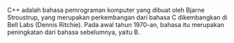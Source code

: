 C++ adalah bahasa pemrograman komputer yang dibuat oleh Bjarne Stroustrup, yang merupakan perkembangan dari bahasa C dikembangkan di Bell Labs (Dennis Ritchie). Pada awal tahun 1970-an, bahasa itu merupakan peningkatan dari bahasa sebelumnya, yaitu B.
